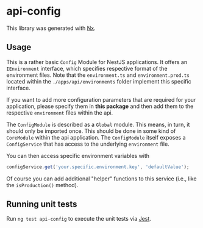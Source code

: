 # api-config

This library was generated with [Nx](https://nx.dev).

## Usage

This is a rather basic `Config` Module for NestJS applications. It offers an `IEnvironment` interface, which specifies respective format of the environment files. Note that the `environment.ts` and `environment.prod.ts` located within the `./apps/api/environments` folder implement this specific interface.

If you want to add more configuration parameters that are required for your application, please specify them in **this package** and then add them to the respective `environment` files within the api.

The `ConfigModule` is described as a `Global` module. This means, in turn, it should only be imported once. This should be done in some kind of `CoreModule` within the api application. The `ConfigModule` itself exposes a `ConfigService` that has access to the underlying `environment` file.

You can then access specific environment variables with

```ts
configService.get('your.specific.environment.key', 'defaultValue');
```

Of course you can add additional "helper" functions to this service (i.e., like the `isProduction()` method).

## Running unit tests

Run `ng test api-config` to execute the unit tests via [Jest](https://jestjs.io).
